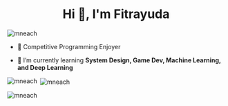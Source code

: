 <h1 align="center">Hi 👋, I'm Fitrayuda</h1>
<p align="left"> <img src="https://komarev.com/ghpvc/?username=mneach&label=Profile%20views&color=0e75b6&style=flat" alt="mneach" /> </p>

-   🔭 Competitive Programming Enjoyer

-   🌱 I’m currently learning **System Design, Game Dev, Machine Learning, and
    Deep Learning**

<p><img align="left" src="https://github-readme-stats.vercel.app/api/top-langs?username=mneach&show_icons=true&locale=en&layout=compact" alt="mneach" /></p>

<p>&nbsp;<img align="center" src="https://github-readme-stats.vercel.app/api?username=mneach&show_icons=true&locale=en" alt="mneach" /></p>

<p><img align="center" src="https://github-readme-streak-stats.herokuapp.com/?user=mneach&" alt="mneach" /></p>
